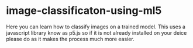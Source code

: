 # image-classificaton-using-ml5
Here you can learn how to classify images on a trained model.
This uses a javascript library know as p5.js so if it is not already installed on your deice please do as it makes the process much more easier.

